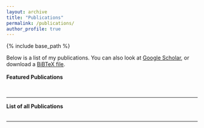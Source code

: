 ```yaml
---
layout: archive
title: "Publications"
permalink: /publications/
author_profile: true
---
```

{% include base_path %}

Below is a list of my publications.  You can also look at <a href="https://scholar.google.ca/citations?user=eL7Ies8AAAAJ">Google Scholar</a>, or download a <a href="{{ base_path }}/files/shime_citations.bib">BiBTeX file</a>.
<br />
<br />
<b>Featured Publications</b>
<script src="https://bibbase.org/show?bib=https%3A%2F%2Fbibbase.org%2Fnetwork%2Ffiles%2FSmi5nt6ZgZDh9iSRr&noBootstrap=1&jsonp=1"></script> 
<br />
<hr />
<b>List of all Publications</b>
<br />
<script src="https://bibbase.org/show?bib=https%3A%2F%2Fbibbase.org%2Fnetwork%2Ffiles%2F9Fa7aq5LgReBQDjWn&noBootstrap=1&jsonp=1"></script>

<br />
<hr />
<br />
<br />
<br />
<br />
<br />
<br />
